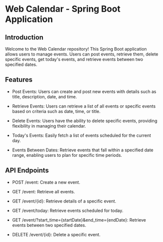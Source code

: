 # Web Calendar - Spring Boot Application
## Introduction

Welcome to the Web Calendar repository! 
This Spring Boot application allows users to manage events. Users can post events, retrieve them, delete specific events, get today's events, and retrieve events between two specified dates.

## Features
- Post Events: Users can create and post new events with details such as title, description, date, and time.

- Retrieve Events: Users can retrieve a list of all events or specific events based on criteria such as date, time, or title.

- Delete Events: Users have the ability to delete specific events, providing flexibility in managing their calendar.

- Today's Events: Easily fetch a list of events scheduled for the current day.

- Events Between Dates: Retrieve events that fall within a specified date range, enabling users to plan for specific time periods.

## API Endpoints
- POST /event: Create a new event.

- GET /event: Retrieve all events.

- GET /event/{id}: Retrieve details of a specific event.

- GET /event/today: Retrieve events scheduled for today.

- GET /event/?start_time={startDate}&end_time={endDate}: Retrieve events between two specified dates.

- DELETE /event/{id}: Delete a specific event.
